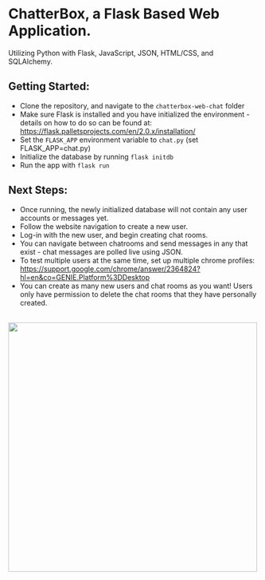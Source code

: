 # ChatterBox, a Flask Based Web Application.

Utilizing Python with Flask, JavaScript, JSON, HTML/CSS, and SQLAlchemy.

## Getting Started:
* Clone the repository, and navigate to the `chatterbox-web-chat` folder
* Make sure Flask is installed and you have initialized the environment - details on how to do so can be found at: https://flask.palletsprojects.com/en/2.0.x/installation/
* Set the `FLASK_APP` environment variable to `chat.py` (set FLASK_APP=chat.py)
* Initialize the database by running `flask initdb` 
* Run the app with `flask run`

## Next Steps:
* Once running, the newly initialized database will not contain any user accounts or messages yet.
* Follow the website navigation to create a new user.
* Log-in with the new user, and begin creating chat rooms.
* You can navigate between chatrooms and send messages in any that exist - chat messages are polled live using JSON.
* To test multiple users at the same time, set up multiple chrome profiles: https://support.google.com/chrome/answer/2364824?hl=en&co=GENIE.Platform%3DDesktop
* You can create as many new users and chat rooms as you want! Users only have permission to delete the chat rooms that they have personally created.

<br>
<img src="https://user-images.githubusercontent.com/54992835/129320119-0623b8a0-7269-4fee-8ce0-75ec4b28426c.gif" width="500">
